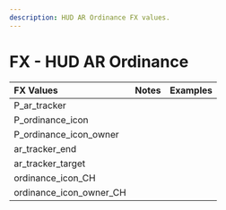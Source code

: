 ```yaml
---
description: HUD AR Ordinance FX values.
---
```


# FX - HUD AR Ordinance

| FX Values | Notes | Examples |
| :--- | :--- | :--- |
| P\_ar\_tracker |  |  |
| P\_ordinance\_icon |  |  |
| P\_ordinance\_icon\_owner |  |  |
| ar\_tracker\_end |  |  |
| ar\_tracker\_target |  |  |
| ordinance\_icon\_CH |  |  |
| ordinance\_icon\_owner\_CH |  |  |

